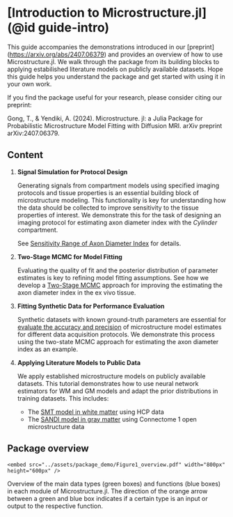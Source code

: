 # [Introduction to Microstructure.jl] (@id guide-intro)

This guide accompanies the demonstrations introduced in our [preprint] (https://arxiv.org/abs/2407.06379) and provides an overview of how to use Microstructure.jl. We walk through the package from its building blocks to applying estabilished literature models on publicly available datasets. Hope this guide helps you understand the package and get started with using it in your own work. 

If you find the package useful for your research, please consider citing our preprint:

Gong, T., & Yendiki, A. (2024). Microstructure. jl: a Julia Package for Probabilistic Microstructure Model Fitting with Diffusion MRI. arXiv preprint arXiv:2407.06379.

## Content 

1. **Signal Simulation for Protocol Design**  
   
   Generating signals from compartment models using specified imaging protocols and tissue properties is an essential building block of microstructure modeling. This functionality is key for understanding how the data should be collected to improve sensitivity to the tissue properties of interest. We demonstrate this for the task of designing an imaging protocol for estimating axon diameter index with the *Cylinder*  compartment. 

   See [Sensitivity Range of Axon Diameter Index](1_sensitivity_range.md) for details.

2. **Two-Stage MCMC for Model Fitting**  
   
   Evaluating the quality of fit and the posterior distribution of parameter estimates is key to refining model fitting assumptions. See how we develop a [Two-Stage MCMC](2_two_stage_MCMC.md) approach for improving the estimating the axon diameter index in the ex vivo tissue.

3. **Fitting Synthetic Data for Performance Evaluation**  
   
   Synthetic datasets with known ground-truth parameters are essential for [evaluate the accuracy and precision](3_fitting_eval.md) of microstructure model estimates for different data acquisition protocols. We demonstrate this process using the two-state MCMC approach for estimating the axon diameter index as an example.

4. **Applying Literature Models to Public Data**  

   We apply established microstructure models on publicly available datasets. This tutorial demonstrates how to use neural network estimators for WM and GM models and adapt the prior distributions in training datasets. This includes:  
   - The [SMT model in white matter](4_smt.md) using HCP data  
   - The [SANDI model in gray matter](5_sandi.md) using Connectome 1 open microstructure data

## Package overview
```@raw html
<embed src="../assets/package_demo/Figure1_overview.pdf" width="800px" height="600px" />
```
Overview of the main data types (green boxes) and functions (blue boxes) in each module of Microstructure.jl. The direction of the orange arrow between a green and blue box indicates if a certain type is an input or output to the respective function. 
